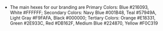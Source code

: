 - The main hexes for our branding are Primary Colors: Blue #216093, White #FFFFFF; Secondary Colors: Navy Blue #001B48, Teal #57949A, Light Gray #F9FAFA, Black #000000; Tertiary Colors: Orange #E18331, Green #2E933C, Red #DB162F, Medium Blue #224870, Yellow #F0C319